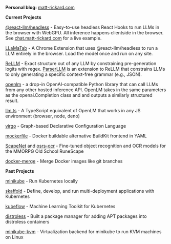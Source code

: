 **Personal blog:** [matt-rickard.com](https://matt-rickard.com)

**Current Projects**

[@react-llm/headless](https://github.com/r2d4/react-llm) - Easy-to-use headless React Hooks to run LLMs in the browser with WebGPU. All inference happens clientside in the browser. See [chat.matt-rickard.com](https://chat.matt-rickard.com) for a live example.

[LLaMaTab](https://github.com/r2d4/react-llm/packages/extension) - A Chrome Extension that uses @react-llm/headless to run a LLM entirely in the browser. Load the model once and run on any site.

[ReLLM](https://github.com/r2d4/rellm) - Exact structure out of any LLM by constraining pre-generation logits with regex. [ParserLLM](https://github.com/r2d4/parserllm) is an extension to ReLLM that constrains LLMs to only generating a specific context-free grammar (e.g., JSON).

[openlm](https://github.com/r2d4/openlm) - a drop-in OpenAI-compatible Python library that can call LLMs from any other hosted inference API. OpenLM takes in the same parameters as the openai.Completion class and and outputs a similarly structured result.

[llm.ts](https://github.com/r2d4/llm.ts) - A TypeScript equivalent of OpenLM that works in any JS environment (browser, node, deno)

[virgo](https://github.com/r2d4/virgo) - Graph-based Declarative Configuration Language

[mockerfile](https://github.com/r2d4/mockerfile) - Docker buildable alternative BuildKit frontend in YAML

[ScapeNet](https://matt-rickard.com/runescape-machine-learning) and [osrs-ocr](https://matt-rickard.com/fine-tuning-an-ocr-model) - Fine-tuned object recognition and OCR models for the MMORPG Old School RuneScape

[docker-merge](https://github.com/r2d4/docker-merge) - Merge Docker images like git branches

**Past Projects**

[minikube](https://github.com/kubernetes/minikube) - Run Kubernetes locally

[skaffold](https://github.com/GoogleContainerTools/skaffold) - Define, develop, and run multi-deployment applications with Kubernetes

[kubeflow](https://github.com/kubeflow/kubeflow) - Machine Learning Toolkit for Kubernetes

[distroless](https://github.com/GoogleContainerTools/distroless) - Built a package manager for adding APT packages into distroless containers

[minikube-kvm](https://github.com/r2d4/docker-machine-driver-kvm) - Virtualization backend for minikube to run KVM machines on Linux

